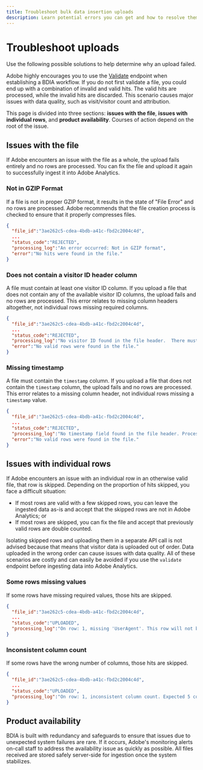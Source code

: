 ```yaml
---
title: Troubleshoot bulk data insertion uploads
description: Learn potential errors you can get and how to resolve them.
---
```


# Troubleshoot uploads

Use the following possible solutions to help determine why an upload failed.

<InlineAlert variant="warning" slots="text"/>

Adobe highly encourages you to use the [Validate](validate.md) endpoint when establishing a BDIA workflow. If you do not first validate a file, you could end up with a combination of invalid and valid hits. The valid hits are processed, while the invalid hits are discarded. This scenario causes major issues with data quality, such as visit/visitor count and attribution.

This page is divided into three sections: **issues with the file**, **issues with individual rows**, and **product availability**. Courses of action depend on the root of the issue.

## Issues with the file

If Adobe encounters an issue with the file as a whole, the upload fails entirely and no rows are processed. You can fix the file and upload it again to successfully ingest it into Adobe Analytics.

### Not in GZIP Format

If a file is not in proper GZIP format, it results in the state of "File Error" and no rows are processed. Adobe recommends that the file creation process is checked to ensure that it properly compresses files.

```json
{
  "file_id":"3ae262c5-cdea-4bdb-a41c-fbd2c2004c4d",
  ...
  "status_code":"REJECTED",
  "processing_log":"An error occurred: Not in GZIP format",
  "error":"No hits were found in the file."
}
```

### Does not contain a visitor ID header column

A file must contain at least one visitor ID column. If you upload a file that does not contain any of the available visitor ID columns, the upload fails and no rows are processed. This error relates to missing column headers altogether, not individual rows missing required columns.

```json
{
  "file_id":"3ae262c5-cdea-4bdb-a41c-fbd2c2004c4d",
  ...
  "status_code":"REJECTED",
  "processing_log":"No visitor ID found in the file header.  There must be one of VisitorID, MarketingCloudVisitorID, IPAddress, or CustomerID defined...",
  "error":"No valid rows were found in the file."
}
```

### Missing timestamp

A file must contain the `timestamp` column. If you upload a file that does not contain the `timestamp` column, the upload fails and no rows are processed. This error relates to a missing column header, not individual rows missing a `timestamp` value.

```json
{
  "file_id":"3ae262c5-cdea-4bdb-a41c-fbd2c2004c4d",
  ...
  "status_code":"REJECTED",
  "processing_log":"No timestamp field found in the file header. Processing complete: 0 rows will be submitted. 5000 rows were invalid.",
  "error":"No valid rows were found in the file."
}
```

## Issues with individual rows

If Adobe encounters an issue with an individual row in an otherwise valid file, that row is skipped. Depending on the proportion of hits skipped, you face a difficult situation:

* If most rows are valid with a few skipped rows, you can leave the ingested data as-is and accept that the skipped rows are not in Adobe Analytics; or
* If most rows are skipped, you can fix the file and accept that previously valid rows are double counted.

Isolating skipped rows and uploading them in a separate API call is not advised because that means that visitor data is uploaded out of order. Data uploaded in the wrong order can cause issues with data quality. All of these scenarios are costly and can easily be avoided if you use the `validate` endpoint before ingesting data into Adobe Analytics.

### Some rows missing values

If some rows have missing required values, those hits are skipped.

```json
{
  "file_id":"3ae262c5-cdea-4bdb-a41c-fbd2c2004c4d",
  ...
  "status_code":"UPLOADED",
  "processing_log":"On row: 1, missing 'UserAgent'. This row will not be submitted. On row: 57, missing 'ReportSuiteId'. This row will not be submitted. Processing complete: 4998 rows will be submitted. 2 rows were invalid."
}
```

### Inconsistent column count

If some rows have the wrong number of columns, those hits are skipped.

```json
{
  "file_id":"3ae262c5-cdea-4bdb-a41c-fbd2c2004c4d",
  ...
  "status_code":"UPLOADED",
  "processing_log":"On row: 1, inconsistent column count. Expected 5 columns, but found 6. On row: 3, inconsistent column count.  Expected 5 columns, but found 4. Processing complete: 4998 rows will be submitted.  2 rows were invalid."
}
```

## Product availability

BDIA is built with redundancy and safeguards to ensure that issues due to unexpected system failures are rare. If it occurs, Adobe's monitoring alerts on-call staff to address the availability issue as quickly as possible. All files received are stored safely server-side for ingestion once the system stabilizes.
